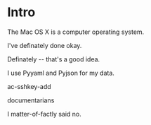 # Intro

The Mac OS X is a computer operating system.

I've definately done okay.

Definately -- that's a good idea.

I use Pyyaml and Pyjson for my data.

ac-sshkey-add

documentarians

I matter-of-factly said no.
